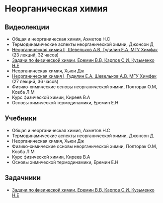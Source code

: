 # Неорганическая химия

## Видеолекции

* Общая и неорганическая химия, Ахметов Н.С
* Термодинамические аспекты неорганической химии, Джонсон Д
* [Неорганическая химия II, Шевельков А.В, Гудилин Е.А, МГУ Химфак](https://teach-in.ru/course/inorganic-chemistry-p2) (23 лекций, 32 часов)
* [Задачи по физической химии, Еремин В.В, Карпов С.И, Кузьменко Н.Е](http://chem.msu.su/rus/teaching/eremin1/welcome.html)
* Неорганическая химия, Хьюи Дж
* [Неорганическая химия I, Гудилин Е.А, Шевельков А.В, МГУ Химфак](https://teach-in.ru/course/neorgchem1) (27 лекций, 36 часов)
* Физико-химические основы неорганической химии, Полторак О.М, Ковба Л.М
* Курс физической химии, Киреев В.А
* Основы химической термодинамики, Еремин Е.Н

## Учебники

* Общая и неорганическая химия, Ахметов Н.С
* Термодинамические аспекты неорганической химии, Джонсон Д
* Неорганическая химия, Хьюи Дж
* Физико-химические основы неорганической химии, Полторак О.М, Ковба Л.М
* Курс физической химии, Киреев В.А
* Основы химической термодинамики, Еремин Е.Н

## Задачники

* [Задачи по физической химии, Еремин В.В, Карпов С.И, Кузьменко Н.Е](http://chem.msu.su/rus/teaching/eremin1/welcome.html)

